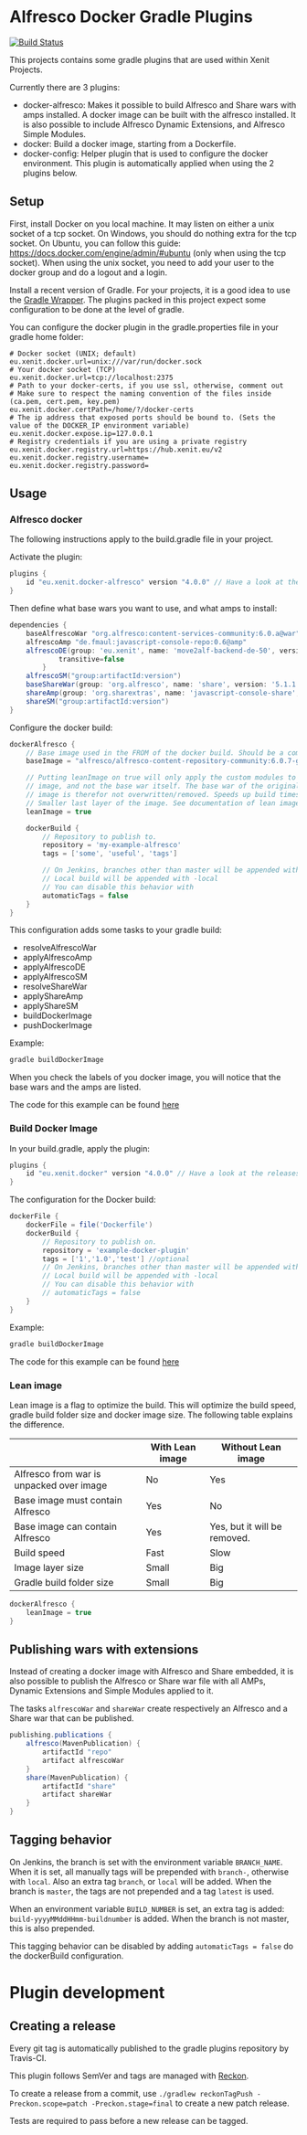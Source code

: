 # Alfresco Docker Gradle Plugins

[![Build Status](https://travis-ci.org/xenit-eu/alfresco-docker-gradle-plugin.svg?branch=master)](https://travis-ci.org/xenit-eu/alfresco-docker-gradle-plugin)

This projects contains some gradle plugins that are used within Xenit Projects.

Currently there are 3 plugins:

- docker-alfresco: Makes it possible to build Alfresco and Share wars with amps installed. A docker
image can be built with the alfresco installed. It is also possible to include Alfresco Dynamic Extensions, and Alfresco
 Simple Modules.
- docker: Build a docker image, starting from a Dockerfile.
- docker-config: Helper plugin that is used to configure the docker environment.
This plugin is automatically applied when using the 2 plugins below.

## Setup

First, install Docker on you local machine. It may listen on either a unix socket of a tcp socket. On Windows, you should
do nothing extra for the tcp socket. On Ubuntu, you can follow this guide: https://docs.docker.com/engine/admin/#ubuntu 
(only when using the tcp socket). When using the unix socket, you need to add your user to the docker group and do a logout and a login.

Install a recent version of Gradle. For your projects, it is a good idea to use the [Gradle Wrapper](https://docs.gradle.org/current/userguide/gradle_wrapper.html).
The plugins packed in this project expect some configuration to be done at the level of gradle.

You can configure the docker plugin in the gradle.properties file in your gradle home folder:
```properties
# Docker socket (UNIX; default)
eu.xenit.docker.url=unix:///var/run/docker.sock
# Your docker socket (TCP)
eu.xenit.docker.url=tcp://localhost:2375
# Path to your docker-certs, if you use ssl, otherwise, comment out
# Make sure to respect the naming convention of the files inside (ca.pem, cert.pem, key.pem)
eu.xenit.docker.certPath=/home/?/docker-certs
# The ip address that exposed ports should be bound to. (Sets the value of the DOCKER_IP environment variable)
eu.xenit.docker.expose.ip=127.0.0.1
# Registry credentials if you are using a private registry
eu.xenit.docker.registry.url=https://hub.xenit.eu/v2
eu.xenit.docker.registry.username=
eu.xenit.docker.registry.password=
```

## Usage

### Alfresco docker

The following instructions apply to the build.gradle file in your project.

Activate the plugin:

```groovy
plugins {
    id "eu.xenit.docker-alfresco" version "4.0.0" // Have a look at the releases to find the latest one
}
```

Then define what base wars you want to use, and what amps to install:

```groovy
dependencies {
    baseAlfrescoWar "org.alfresco:content-services-community:6.0.a@war"
    alfrescoAmp "de.fmaul:javascript-console-repo:0.6@amp"
    alfrescoDE(group: 'eu.xenit', name: 'move2alf-backend-de-50', version: '2.9.2-24'){
            transitive=false
        }
    alfrescoSM("group:artifactId:version")
    baseShareWar(group: 'org.alfresco', name: 'share', version: '5.1.1.4', ext: 'war')
    shareAmp(group: 'org.sharextras', name: 'javascript-console-share', version: '0.6.0', ext: 'amp')
    shareSM("group:artifactId:version")
}
```

Configure the docker build:
```groovy
dockerAlfresco {
    // Base image used in the FROM of the docker build. Should be a compatible image.
    baseImage = "alfresco/alfresco-content-repository-community:6.0.7-ga"

    // Putting leanImage on true will only apply the custom modules to
    // image, and not the base war itself. The base war of the original
    // image is therefor not overwritten/removed. Speeds up build times.
    // Smaller last layer of the image. See documentation of lean image below.
    leanImage = true

    dockerBuild {
        // Repository to publish to.
        repository = 'my-example-alfresco'
        tags = ['some', 'useful', 'tags']

        // On Jenkins, branches other than master will be appended with -branch.
        // Local build will be appended with -local
        // You can disable this behavior with
        automaticTags = false
    }
}
```

This configuration adds some tasks to your gradle build:

- resolveAlfrescoWar
- applyAlfrescoAmp
- applyAlfrescoDE
- applyAlfrescoSM
- resolveShareWar
- applyShareAmp
- applyShareSM
- buildDockerImage
- pushDockerImage

Example:
```bash
gradle buildDockerImage
```

When you check the labels of you docker image, you will notice that the base wars and the amps are listed.

The code for this example can be found [here](src/test/examples/applyamps-example)

### Build Docker Image

In your build.gradle, apply the plugin:
```groovy
plugins {
    id "eu.xenit.docker" version "4.0.0" // Have a look at the releases to find the latest one
}
```

The configuration for the Docker build:
```groovy
dockerFile {
    dockerFile = file('Dockerfile')
    dockerBuild {
        // Repository to publish on.
        repository = 'example-docker-plugin'
        tags = ['1','1.0','test'] //optional
        // On Jenkins, branches other than master will be appended with -branch.
        // Local build will be appended with -local
        // You can disable this behavior with
        // automaticTags = false
    }
}
```

Example:
```bash
gradle buildDockerImage
```

The code for this example can be found [here](src/test/examples/example-docker-plugin)

### Lean image

Lean image is a flag to optimize the build. This will optimize the build speed, gradle build folder size and docker image size. The following table explains the difference.

|               | With Lean image | Without Lean image | 
| ------------- | ------------- | ------------- |
| Alfresco from war is unpacked over image|No | Yes |
| Base image must contain Alfresco   | Yes  | No |
| Base image can contain Alfresco | Yes | Yes, but it will be removed. |
| Build speed   | Fast  | Slow |
| Image layer size   | Small  | Big |
| Gradle build folder size   | Small  | Big |

```groovy
dockerAlfresco {
    leanImage = true
}
```

## Publishing wars with extensions

Instead of creating a docker image with Alfresco and Share embedded, it is also possible to publish
the Alfresco or Share war file with all AMPs, Dynamic Extensions and Simple Modules applied to it.

The tasks `alfrescoWar` and `shareWar` create respectively an Alfresco and a Share war that can be published.

```gradle
publishing.publications {
    alfresco(MavenPublication) {
        artifactId "repo"
        artifact alfrescoWar
    }
    share(MavenPublication) {
        artifactId "share"
        artifact shareWar
    }
}
```

## Tagging behavior

On Jenkins, the branch is set with the environment variable `BRANCH_NAME`. When it is set, all manually tags will be
prepended with `branch-`, otherwise with `local`. Also an extra tag `branch`, or `local` will be added.
When the branch is `master`, the tags are not prepended and a tag `latest` is used.

When an environment variable `BUILD_NUMBER` is set, an extra tag is added: `build-yyyyMMddHHmm-buildnumber` is added.
When the branch is not master, this is also prepended.

This tagging behavior can be disabled by adding `automaticTags = false` do the dockerBuild configuration.

# Plugin development

## Creating a release

Every git tag is automatically published to the gradle plugins repository by Travis-CI.

This plugin follows SemVer and tags are managed with [Reckon](https://github.com/ajoberstar/reckon).

To create a release from a commit, use `./gradlew reckonTagPush -Preckon.scope=patch -Preckon.stage=final` to create a new patch release.

Tests are required to pass before a new release can be tagged.


